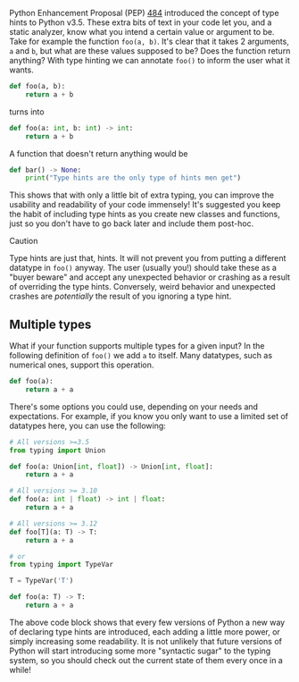 Python Enhancement Proposal (PEP) [484](https://peps.python.org/pep-0484/) introduced the concept of type hints to Python v3.5. These extra bits of text in your code let you, and a static analyzer, know what you intend a certain value or argument to be. Take for example the function `foo(a, b)`. It's clear that it takes 2 arguments, `a` and `b`, but what are these values supposed to be? Does the function return anything? With type hinting we can annotate `foo()` to inform the user what it wants.

```python
def foo(a, b):
	return a + b
```
turns into
```python
def foo(a: int, b: int) -> int:
	return a + b
```
A function that doesn't return anything would be
```python
def bar() -> None:
	print("Type hints are the only type of hints men get")
```
This shows that with only a little bit of extra typing, you can improve the usability and readability of your code immensely! It's suggested you keep the habit of including type hints as you create new classes and functions, just so you don't have to go back later and include them post-hoc.

> [!caution]
Type hints are just that, hints. It will not prevent you from putting a different datatype in `foo()` anyway. The user (usually you!) should take these as a "buyer beware" and accept any unexpected behavior or crashing as a result of overriding the type hints. Conversely, weird behavior and unexpected crashes are _potentially_ the result of you ignoring a type hint.

## Multiple types
What if your function supports multiple types for a given input? In the following definition of `foo()` we add `a` to itself. Many datatypes, such as numerical ones, support this operation.
```python
def foo(a):
	return a + a
```
There's some options you could use, depending on your needs and expectations. For example, if you know you only want to use a limited set of datatypes here, you can use the following:
```python
# All versions >=3.5
from typing import Union

def foo(a: Union[int, float]) -> Union[int, float]:
	return a + a

# All versions >= 3.10
def foo(a: int | float) -> int | float:
	return a + a

# All versions >= 3.12
def foo[T](a: T) -> T:
	return a + a

# or 
from typing import TypeVar

T = TypeVar('T')

def foo(a: T) -> T:
	return a + a
```
The above code block shows that every few versions of Python a new way of declaring type hints are introduced, each adding a little more power, or simply increasing some readability. It is not unlikely that future versions of Python will start introducing some more "syntactic sugar" to the typing system, so you should check out the current state of them every once in a while!